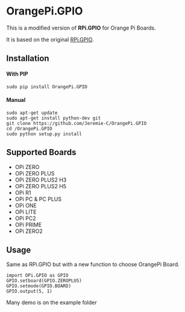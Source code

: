 # OrangePi.GPIO

This is a modified version of **RPi.GPIO** for Orange Pi Boards.

It is based on the original [RPi.GPIO](https://pypi.python.org/pypi/RPi.GPIO).

## Installation

#### With PIP

    sudo pip install OrangePi.GPIO

#### Manual

    sudo apt-get update
    sudo apt-get install python-dev git
    git clone https://github.com/Jeremie-C/OrangePi.GPIO
    cd /OrangePi.GPIO
    sudo python setup.py install

## Supported Boards

* OPi ZERO
* OPi ZERO PLUS
* OPi ZERO PLUS2 H3
* OPi ZERO PLUS2 H5
* OPi R1
* OPi PC & PC PLUS
* OPi ONE
* OPi LITE
* OPi PC2
* OPi PRIME
* OPi ZERO2

## Usage

Same as RPi.GPIO but with a new function to choose OrangePi Board.

    import OPi.GPIO as GPIO
    GPIO.setboard(GPIO.ZEROPLUS)
    GPIO.setmode(GPIO.BOARD)
    GPIO.output(5, 1)

Many demo is on the example folder
